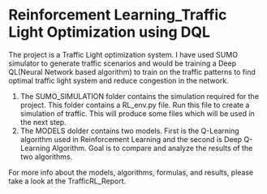 # Reinforcement Learning_Traffic Light Optimization using DQL
The project is a Traffic Light optimization system.
I have used SUMO simulator to generate traffic scenarios and would be training a Deep QL(Neural Network based algorithm) to train on the traffic patterns to find optimal traffic light system and reduce congestion in the network.

1. The SUMO_SIMULATION folder contains the simulation required for the project. This folder contains a RL_env.py file. Run this file to create a simulation of traffic. This will produce some files which will be used in the next step.
2. The MODELS dolder contains two models. First is the Q-Learning algorithm used in Reinforcement Learning and the second is Deep Q-Learning Algorithm. Goal is to compare and analyze the results of the two algorithms.

For more info about the models, algorithms, formulas, and results, please take a look at the TrafficRL_Report.

